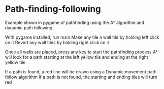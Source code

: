 # Path-finding-following
Example shown in pygame of pathfinding using the A* algorithm and dynamic path following.

With pygame installed, run main
Make any tile a wall tile by holding left click on it
Revert any wall tiles by holding right click on it

Once all walls are placed, press any key to start the pathfinding process
A* will look for a path starting at the left yellow tile and ending at the right yellow tile

If a path is found, a red line will be drawn using a Dynamic movement path follow algorithm
If a path is not found, the starting and ending tiles will turn red
